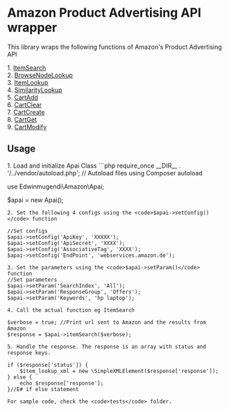 <h1>Amazon Product Advertising API wrapper</h1>
<p>This library wraps the following functions of Amazon's Product Advertising API</p>
1. <a href="http://docs.aws.amazon.com/AWSECommerceService/latest/DG/ItemSearch.html">ItemSearch</a><br>
2. <a href="http://docs.aws.amazon.com/AWSECommerceService/latest/DG/BrowseNodeLookup.html">BrowseNodeLookup</a><br>
3. <a href="http://docs.aws.amazon.com/AWSECommerceService/latest/DG/ItemLookup.html">ItemLookup</a><br>
4. <a href="http://docs.aws.amazon.com/AWSECommerceService/latest/DG/SimilarityLookup.html">SimilarityLookup</a><br>
5. <a href="http://docs.aws.amazon.com/AWSECommerceService/latest/DG/CartAdd.html">CartAdd</a><br>
6. <a href="http://docs.aws.amazon.com/AWSECommerceService/latest/DG/CartClear.html">CartClear</a><br>
7. <a href="http://docs.aws.amazon.com/AWSECommerceService/latest/DG/CartCreate.html">CartCreate</a><br>
8. <a href="http://docs.aws.amazon.com/AWSECommerceService/latest/DG/CartGet.html">CartGet</a><br>
9. <a href="http://docs.aws.amazon.com/AWSECommerceService/latest/DG/CartModify.html">CartModify</a><br>

<h2>Usage</h2>
1. Load and initialize Apai Class
```php
require_once __DIR__ . '/../vendor/autoload.php'; // Autoload files using Composer autoload

use Edwinmugendi\Amazon\Apai;

$apai = new Apai();
```
2. Set the following 4 configs using the <code>$apai->setConfig()</code> function

//Set configs
$apai->setConfig('ApiKey', 'XXXXX');
$apai->setConfig('ApiSecret', 'XXXX');
$apai->setConfig('AssociativeTag', 'XXXX');
$apai->setConfig('EndPoint', 'webservices.amazon.de');

3. Set the parameters using the <code>$apai->setParam()</code> function
//Set parameters
$apai->setParam('SearchIndex', 'All');
$apai->setParam('ResponseGroup', 'Offers');
$apai->setParam('Keywords', 'hp laptop');

4. Call the actual function eg ItemSearch

$verbose = true; //Print url sent to Amazon and the results from Amazon
$response = $apai->itemSearch($verbose);

5. Handle the response. The response is an array with status and response keys. 

if ($response['status']) {
    $item_lookup_xml = new \SimpleXMLElement($response['response']);
} else {
    echo $response['response'];
}//E# if else statement

For sample code, check the <code>tests</code> folder.

